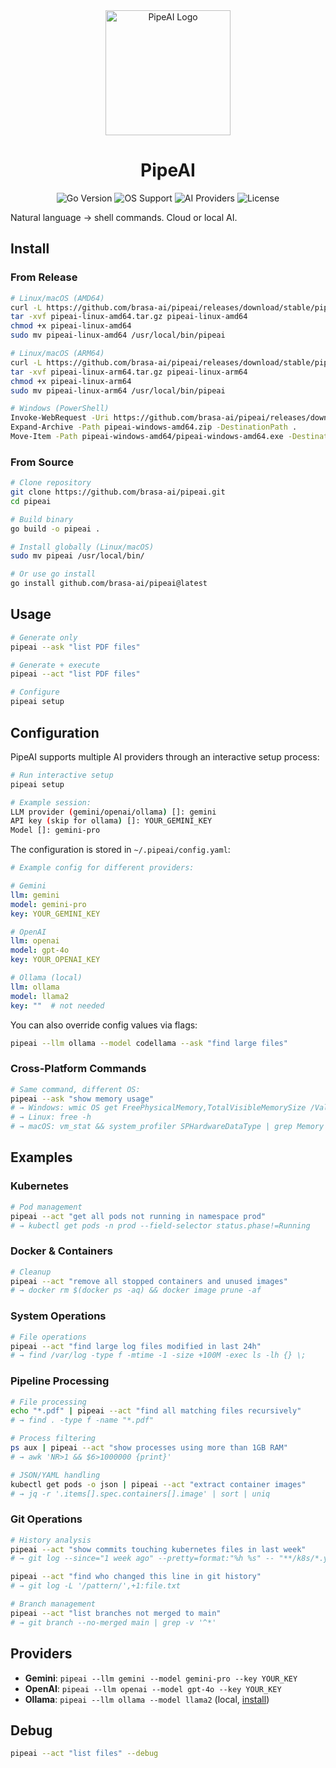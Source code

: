 <div align="center">
  <img src="doc/logo.png" alt="PipeAI Logo" width="200">
  <h1>PipeAI</h1>
  <p>
    <img src="https://img.shields.io/badge/Go-1.23+-00ADD8?style=flat-square&logo=go" alt="Go Version">
    <img src="https://img.shields.io/badge/OS-Linux%20%7C%20macOS%20%7C%20Windows-darkblue?style=flat-square&logo=windows" alt="OS Support">
    <img src="https://img.shields.io/badge/AI-Gemini%20%7C%20OpenAI%20%7C%20Ollama-purple?style=flat-square&logo=openai" alt="AI Providers">
    <img src="https://img.shields.io/badge/License-MIT-green?style=flat-square" alt="License">
  </p>
</div>

Natural language → shell commands. Cloud or local AI.

## Install

### From Release
```sh
# Linux/macOS (AMD64)
curl -L https://github.com/brasa-ai/pipeai/releases/download/stable/pipeai-linux-amd64.tar.gz -o pipeai-linux-amd64.tar.gz
tar -xvf pipeai-linux-amd64.tar.gz pipeai-linux-amd64
chmod +x pipeai-linux-amd64
sudo mv pipeai-linux-amd64 /usr/local/bin/pipeai

# Linux/macOS (ARM64)
curl -L https://github.com/brasa-ai/pipeai/releases/download/stable/pipeai-linux-arm64.tar.gz -o pipeai-linux-arm64.tar.gz
tar -xvf pipeai-linux-arm64.tar.gz pipeai-linux-arm64
chmod +x pipeai-linux-arm64
sudo mv pipeai-linux-arm64 /usr/local/bin/pipeai

# Windows (PowerShell)
Invoke-WebRequest -Uri https://github.com/brasa-ai/pipeai/releases/download/stable/pipeai-windows-amd64.zip -OutFile pipeai-windows-amd64.zip
Expand-Archive -Path pipeai-windows-amd64.zip -DestinationPath .
Move-Item -Path pipeai-windows-amd64/pipeai-windows-amd64.exe -Destination pipeai.exe
```

### From Source
```sh
# Clone repository
git clone https://github.com/brasa-ai/pipeai.git
cd pipeai

# Build binary
go build -o pipeai .

# Install globally (Linux/macOS)
sudo mv pipeai /usr/local/bin/

# Or use go install
go install github.com/brasa-ai/pipeai@latest
```

## Usage
```sh
# Generate only
pipeai --ask "list PDF files"

# Generate + execute
pipeai --act "list PDF files"

# Configure
pipeai setup
```

## Configuration

PipeAI supports multiple AI providers through an interactive setup process:

```sh
# Run interactive setup
pipeai setup

# Example session:
LLM provider (gemini/openai/ollama) []: gemini
API key (skip for ollama) []: YOUR_GEMINI_KEY
Model []: gemini-pro
```

The configuration is stored in `~/.pipeai/config.yaml`:

```yaml
# Example config for different providers:

# Gemini
llm: gemini
model: gemini-pro
key: YOUR_GEMINI_KEY

# OpenAI
llm: openai
model: gpt-4o
key: YOUR_OPENAI_KEY

# Ollama (local)
llm: ollama
model: llama2
key: ""  # not needed
```

You can also override config values via flags:
```sh
pipeai --llm ollama --model codellama --ask "find large files"
```

### Cross-Platform Commands
```sh
# Same command, different OS:
pipeai --ask "show memory usage"
# → Windows: wmic OS get FreePhysicalMemory,TotalVisibleMemorySize /Value
# → Linux: free -h
# → macOS: vm_stat && system_profiler SPHardwareDataType | grep Memory
```

## Examples

### Kubernetes
```sh
# Pod management
pipeai --act "get all pods not running in namespace prod"
# → kubectl get pods -n prod --field-selector status.phase!=Running
```

### Docker & Containers
```sh
# Cleanup
pipeai --act "remove all stopped containers and unused images"
# → docker rm $(docker ps -aq) && docker image prune -af
```

### System Operations
```sh
# File operations
pipeai --act "find large log files modified in last 24h"
# → find /var/log -type f -mtime -1 -size +100M -exec ls -lh {} \;
```

### Pipeline Processing
```sh
# File processing
echo "*.pdf" | pipeai --act "find all matching files recursively"
# → find . -type f -name "*.pdf"

# Process filtering
ps aux | pipeai --act "show processes using more than 1GB RAM"
# → awk 'NR>1 && $6>1000000 {print}'

# JSON/YAML handling
kubectl get pods -o json | pipeai --act "extract container images"
# → jq -r '.items[].spec.containers[].image' | sort | uniq
```

### Git Operations
```sh
# History analysis
pipeai --act "show commits touching kubernetes files in last week"
# → git log --since="1 week ago" --pretty=format:"%h %s" -- "**/k8s/*.yaml"

pipeai --act "find who changed this line in git history"
# → git log -L '/pattern/',+1:file.txt

# Branch management
pipeai --act "list branches not merged to main"
# → git branch --no-merged main | grep -v '^*'
```

## Providers
- **Gemini**: `pipeai --llm gemini --model gemini-pro --key YOUR_KEY`
- **OpenAI**: `pipeai --llm openai --model gpt-4o --key YOUR_KEY`
- **Ollama**: `pipeai --llm ollama --model llama2` (local, [install](https://ollama.ai))

## Debug
```sh
pipeai --act "list files" --debug
